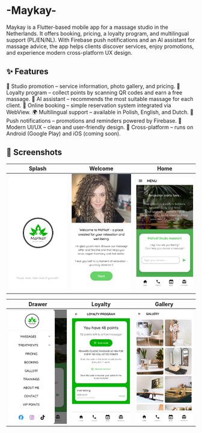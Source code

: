 # -Maykay-
Maykay is a Flutter-based mobile app for a massage studio in the Netherlands. It offers booking, pricing, a loyalty program, and multilingual support (PL/EN/NL). With Firebase push notifications and an AI assistant for massage advice, the app helps clients discover services, enjoy promotions, and experience modern cross-platform UX design.


## ✨ Features

📢 Studio promotion – service information, photo gallery, and pricing.
🪪 Loyalty program – collect points by scanning QR codes and earn a free massage.
🤖 AI assistant – recommends the most suitable massage for each client.
📅 Online booking – simple reservation system integrated via WebView.
🌍 Multilingual support – available in Polish, English, and Dutch.
🔔 Push notifications – promotions and reminders powered by Firebase.
🎨 Modern UI/UX – clean and user-friendly design.
📱 Cross-platform – runs on Android (Google Play) and iOS (coming soon).


## 📱 Screenshots

| Splash | Welcome | Home |
|--------|---------|------|
| <img src="docs/splash.jpg" width="200"/> | <img src="docs/welcome.jpg" width="200"/> | <img src="docs/home.jpg" width="200"/> |

| Drawer | Loyalty | Gallery |
|--------|---------|---------|
| <img src="docs/drawer.jpg" width="200"/> | <img src="docs/loyalty.jpg" width="200"/> | <img src="docs/galery.jpg" width="200"/> |
